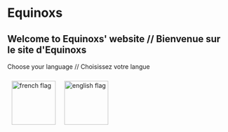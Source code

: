 # Equinoxs
## Welcome to Equinoxs' website // Bienvenue sur le site d'Equinoxs

Choose your language // Choisissez votre langue
<div style="display: flex;">
  <a href="index_fr.html"><img style="margin: 10px;" src="https://upload.wikimedia.org/wikipedia/en/c/c3/Flag_of_France.svg" alt="french flag" width="100"></a>
  <a href="index_en.html"><img style="margin: 10px;"src="https://upload.wikimedia.org/wikipedia/en/a/ae/Flag_of_the_United_Kingdom.svg" alt="english flag" width="100"></a>
</div>
